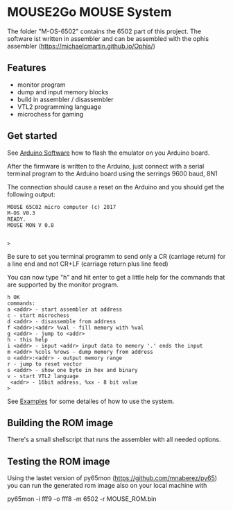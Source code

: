 # MOUSE2Go MOUSE System

The folder "M-OS-6502" contains the 6502 part of this project. The software ist written in assembler and
can be assembled with the ophis assembler (https://michaelcmartin.github.io/Ophis/)

## Features

 - monitor program 
 - dump and input memory blocks
 - build in assembler / disassembler
 - VTL2 programming language
 - microchess for gaming

## Get started

See [Arduino Software](/MOUSE2Go/pages/arduino) how to flash the emulator on you Arduino board. 

After the firmware is written to the Arduino, just connect with a serial terminal program to the Arduino board using the serrings 9600 baud, 8N1

The connection should cause a reset on the Arduino and you should get the following output:

```
MOUSE 65C02 micro computer (c) 2017
M-OS V0.3
READY.
MOUSE MON V 0.8


>
```

Be sure to set you terminal programm to send only a CR (carriage return) for a line end and not CR+LF (carriage return plus line feed)

You can now type "h" and hit enter to get a little help for the commands that are supported by the monitor program.

```
h OK
commands:
a <addr> - start assembler at address
c - start microchess
d <addr> - disassemble from address
f <addr>:<addr> %val - fill memory with %val
g <addr> - jump to <addr>
h - this help
i <addr> - input <addr> input data to memory '.' ends the input
m <addr> %cols %rows - dump memory from address
o <addr>:<addr> - output memory range
r - jump to reset vector
s <addr> - show one byte in hex and binary
v - start VTL2 language
 <addr> - 16bit address, %xx - 8 bit value
>
```

See [Examples](/MOUSE2Go/pages/examples) for some detailes of how to use the system.

## Building the ROM image

There's a small shellscript that runs the assembler with all needed options.

## Testing the ROM image

Using the lastet version of py65mon (https://github.com/mnaberez/py65) you can run the generated rom image
also on your local machine with

py65mon -i fff9 -o fff8 -m 6502 -r MOUSE_ROM.bin

